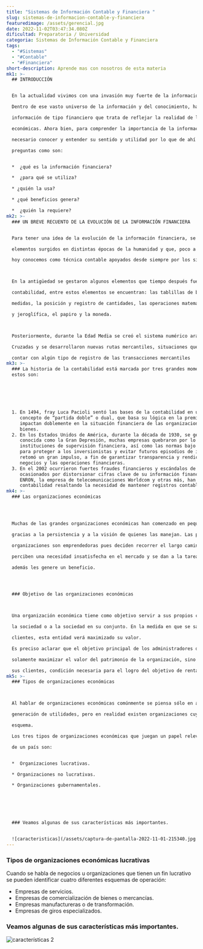 ```yaml
---
title: "Sistemas de Información Contable y Financiera "
slug: sistemas-de-informacion-contable-y-financiera
featuredimage: /assets/gerencial.jpg
date: 2022-11-02T03:47:34.080Z
dificultad: Preparatoria / Universidad
categoria: Sistemas de Información Contable y Financiera
tags:
  - "#Sistemas"
  - "#Contable"
  - "#Financiera"
short-description: Aprende mas con nosotros de esta materia
mk1: >-
  ## INTRODUCCIÓN


  En la actualidad vivimos con una invasión muy fuerte de la información.

  Dentro de ese vasto universo de la información y del conocimiento, hay un mundo de

  información de tipo financiero que trata de reflejar la realidad de las organizaciones

  económicas. Ahora bien, para comprender la importancia de la información financiera, es

  necesario conocer y entender su sentido y utilidad por lo que de ahí se deriva una serie de

  preguntas como son:


  *  ¿qué es la información financiera?

  *  ¿para qué se utiliza?

  * ¿quién la usa?

  * ¿qué beneficios genera?

  *  ¿quién la requiere?
mk2: >-
  ### UN BREVE RECUENTO DE LA EVOLUCIÓN DE LA INFORMACIÓN FINANCIERA


  Para tener una idea de la evolución de la información financiera, se muestra una reseña de los

  elementos surgidos en distintas épocas de la humanidad y que, poco a poco, han configurado lo que

  hoy conocemos como técnica contable apoyados desde siempre por los sistemas contables.



  En la antigüedad se gestaron algunos elementos que tiempo después fueron capitalizados por la

  contabilidad, entre estos elementos se encuentran: las tablillas de barro, el sistema de pesas y

  medidas, la posición y registro de cantidades, las operaciones matemáticas, la escritura pictográfica

  y jeroglífica, el papiro y la moneda.



  Posteriormente, durante la Edad Media se creó el sistema numérico arábigo, se iniciaron las

  Cruzadas y se desarrollaron nuevas rutas mercantiles, situaciones que propiciaron la necesidad de

  contar con algún tipo de registro de las transacciones mercantiles
mk3: >-
  ### La historia de la contabilidad está marcada por tres grandes momentos,
  estos son:






  1. En 1494, fray Luca Pacioli sentó las bases de la contabilidad en un documento que por primera vez hablaba del
     concepto de “partida doble” o dual, que basa su lógica en la premisa de que las transacciones económicas
     impactan doblemente en la situación financiera de las organizaciones al registrar el incremento o pérdidas de
     bienes.
  2. En los Estados Unidos de América, durante la década de 1930, se generó una de las peores catástrofes financieras
     conocida como la Gran Depresión, muchas empresas quebraron por lo que fue necesario reformar las leyes e
     instituciones de supervisión financiera, así como las normas bajo las cuales se elabora información financiera
     para proteger a los inversionistas y evitar futuros episodios de inestabilidad. Fue entonces cuando la contabilidad
     retomó un gran impulso, a fin de garantizar transparencia y rendición de cuentas en la administración de los
     negocios y las operaciones financieras.
  3. En el 2002 ocurrieron fuertes fraudes financieros y escándalos de grandes compañías estadounidenses
     ocasionados por distorsionar cifras clave de su información financiera. Casos como el del corporativo energético
     ENRON, la empresa de telecomunicaciones Worldcom y otras más, han dejado una huella en la historia de la
     contabilidad resaltando la necesidad de mantener registros contables para evitar este tipo de situaciones.
mk4: >-
  ### Las organizaciones económicas




  Muchas de las grandes organizaciones económicas han comenzado en pequeños locales que han crecido

  gracias a la persistencia y a la visión de quienes las manejan. Las personas que inician dichas

  organizaciones son emprendedoras pues deciden recorrer el largo camino del éxito. Los emprendedores

  perciben una necesidad insatisfecha en el mercado y se dan a la tarea de desarrollar una solución que

  además les genere un beneficio.




  ### Objetivo de las organizaciones económicas



  Una organización económica tiene como objetivo servir a sus propios clientes, a segmentos importantes de

  la sociedad o a la sociedad en su conjunto. En la medida en que se satisfagan las necesidades de los

  clientes, esta entidad verá maximizado su valor.

  Es preciso aclarar que el objetivo principal de los administradores de una organización económica no es

  solamente maximizar el valor del patrimonio de la organización, sino también procurar la satisfacción de

  sus clientes, condición necesaria para el logro del objetivo de rentabilidad.
mk5: >-
  ### Tipos de organizaciones económicas



  Al hablar de organizaciones económicas comúnmente se piensa sólo en aquellas cuyo objetivo final es la

  generación de utilidades, pero en realidad existen organizaciones cuyos objetivos no se limitan a ese

  esquema.

  Los tres tipos de organizaciones económicas que juegan un papel relevante dentro de la actividad económica

  de un país son:


  *  Organizaciones lucrativas.

  * Organizaciones no lucrativas.

  * Organizaciones gubernamentales.






  ### Veamos algunas de sus características más importantes.


  ![caracteristicas](/assets/captura-de-pantalla-2022-11-01-215340.jpg "características ")
---
```

### Tipos de organizaciones económicas lucrativas


Cuando se habla de negocios u organizaciones que tienen un fin lucrativo se pueden identificar cuatro
diferentes esquemas de operación:

*   Empresas de servicios.
* Empresas de comercialización de bienes o mercancías.
* Empresas manufactureras o de transformación.
* Empresas de giros especializados.




### Veamos algunas de sus características más importantes.

![características 2 ](/assets/captura-de-pantalla-2022-11-01-215853.jpg "características 2 ")